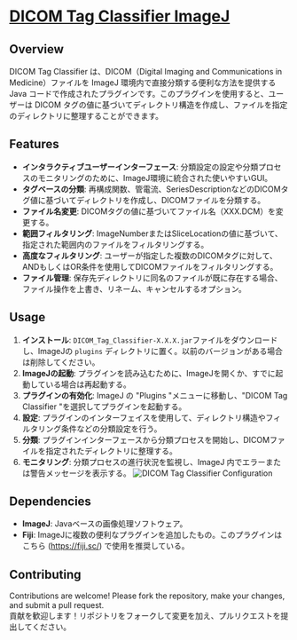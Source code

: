 # [DICOM Tag Classifier ImageJ](https://github.com/ramnoob/dicom-tag-classifier-ImageJ)

## Overview
DICOM Tag Classifier は、DICOM（Digital Imaging and Communications in Medicine）ファイルを ImageJ 環境内で直接分類する便利な方法を提供する Java コードで作成されたプラグインです。このプラグインを使用すると、ユーザーは DICOM タグの値に基づいてディレクトリ構造を作成し、ファイルを指定のディレクトリに整理することができます。

## Features
- **インタラクティブユーザーインターフェース**: 分類設定の設定や分類プロセスのモニタリングのために、ImageJ環境に統合された使いやすいGUI。
- **タグベースの分類**: 再構成関数、管電流、SeriesDescriptionなどのDICOMタグ値に基づいてディレクトリを作成し、DICOMファイルを分類する。
- **ファイル名変更**: DICOMタグの値に基づいてファイル名（XXX.DCM）を変更する。
- **範囲フィルタリング**: ImageNumberまたはSliceLocationの値に基づいて、指定された範囲内のファイルをフィルタリングする。
- **高度なフィルタリング**: ユーザーが指定した複数のDICOMタグに対して、ANDもしくはOR条件を使用してDICOMファイルをフィルタリングする。
- **ファイル管理**: 保存先ディレクトリに同名のファイルが既に存在する場合、ファイル操作を上書き、リネーム、キャンセルするオプション。

## Usage
1. **インストール**: `DICOM_Tag_Classifier-X.X.X.jar`ファイルをダウンロードし、ImageJの `plugins` ディレクトリに置く。以前のバージョンがある場合は削除してください。  
2. **ImageJの起動**: プラグインを読み込むために、ImageJを開くか、すでに起動している場合は再起動する。
3. **プラグインの有効化**: ImageJ の "Plugins "メニューに移動し、"DICOM Tag Classifier "を選択してプラグインを起動する。
4. **設定**: プラグインのインターフェイスを使用して、ディレクトリ構造やフィルタリング条件などの分類設定を行う。
5. **分類**: プラグインインターフェースから分類プロセスを開始し、DICOMファイルを指定されたディレクトリに整理する。
6. **モニタリング**: 分類プロセスの進行状況を監視し、ImageJ 内でエラーまたは警告メッセージを表示する。
![DICOM Tag Classifier Configuration](https://github.com/ramnoob/dicom-tag-classifier-ImageJ/assets/70456441/6f23c20a-35c6-4617-b799-33b00c4323a2)

## Dependencies
- **ImageJ**: Javaベースの画像処理ソフトウェア。
- **Fiji**: ImageJに複数の便利なプラグインを追加したもの。このプラグインはこちら (https://fiji.sc/) で使用を推奨している。

## Contributing
Contributions are welcome! Please fork the repository, make your changes, and submit a pull request.  
貢献を歓迎します！リポジトリをフォークして変更を加え、プルリクエストを提出してください。
